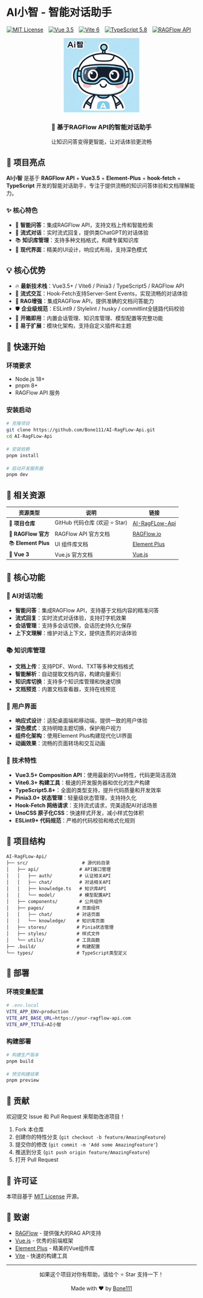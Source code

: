 # AI小智 - 智能对话助手

<div align="center">

[![MIT License](https://img.shields.io/badge/License-MIT-green.svg)](https://github.com/Bone111/AI-RagFLow-Api/blob/main/LICENSE)&emsp;[![Vue 3.5](https://img.shields.io/badge/Vue-3.5-4FC08D?logo=vue.js)](https://vuejs.org/)&emsp;[![Vite 6](https://img.shields.io/badge/Vite-6-646CFF?logo=vite)](https://vitejs.dev/)&emsp;[![TypeScript 5.8](https://img.shields.io/badge/TypeScript-5.8-3178C6?logo=typescript)](https://www.typescriptlang.org/)&emsp;[![RAGFlow API](https://img.shields.io/badge/RAGFlow-API-orange)](https://ragflow.io/)&emsp;

</div>

<div align="center">
<img src="./src/assets/images/AI小智.png" width="200" alt="AI小智" />
<h3>🤖 基于RAGFlow API的智能对话助手</h3>
<p>让知识问答变得更智能，让对话体验更流畅</p>
</div>

## 🚀 项目亮点

**AI小智** 是基于 **RAGFlow API** + **Vue3.5** + **Element-Plus** + **hook-fetch** + **TypeScript** 开发的智能对话助手，专注于提供流畅的知识问答体验和文档理解能力。

### ✨ 核心特色
- 🧠 **智能问答**：集成RAGFlow API，支持文档上传和智能检索
- 💬 **流式对话**：实时流式回复，提供类ChatGPT的对话体验  
- 📚 **知识库管理**：支持多种文档格式，构建专属知识库
- 🎨 **现代界面**：精美的UI设计，响应式布局，支持深色模式

## 💡 核心优势
- 🔥 **最新技术栈**：Vue3.5+ / Vite6 / Pinia3 / TypeScript5 / RAGFlow API
- 🚀 **流式交互**：Hook-Fetch支持Server-Sent Events，实现流畅的对话体验
- 📖 **RAG增强**：集成RAGFlow API，提供准确的文档问答能力
- 🛡️ **企业级规范**：ESLint9 / Stylelint / husky / commitlint全链路代码校验
- 🎯 **开箱即用**：内置会话管理、知识库管理、模型配置等完整功能
- 🔧 **易于扩展**：模块化架构，支持自定义插件和主题

## 📖 快速开始

### 环境要求
- Node.js 18+
- pnpm 8+
- RAGFlow API 服务

### 安装启动
```bash
# 克隆项目
git clone https://github.com/Bone111/AI-RagFLow-Api.git
cd AI-RagFLow-Api

# 安装依赖
pnpm install

# 启动开发服务器
pnpm dev
```

## 🔗 相关资源

| 资源类型                | 说明                          | 链接                                                                 |
|---------------------|-------------------------------|----------------------------------------------------------------------|
| 🚀 **项目仓库**         | GitHub 代码仓库 (欢迎 ⭐️ Star) | [AI-RagFLow-Api](https://github.com/Bone111/AI-RagFLow-Api) |
| 🤖 **RAGFlow 官方**    | RAGFlow API 官方文档          | [RAGFlow.io](https://ragflow.io/) |
| 📚 **Element Plus**   | UI 组件库文档                 | [Element Plus](https://element-plus.org/) |
| 🎨 **Vue 3**          | Vue.js 官方文档               | [Vue.js](https://vuejs.org/) |

## 🧰 核心功能

### 🤖 AI对话功能
- **智能问答**：集成RAGFlow API，支持基于文档内容的精准问答
- **流式回复**：实时流式对话体验，支持打字机效果
- **会话管理**：支持多会话切换，会话历史持久化保存
- **上下文理解**：维护对话上下文，提供连贯的对话体验

### 📚 知识库管理
- **文档上传**：支持PDF、Word、TXT等多种文档格式
- **智能解析**：自动提取文档内容，构建向量索引
- **知识库切换**：支持多个知识库管理和快速切换
- **文档预览**：内置文档查看器，支持在线预览

### 🎨 用户界面
- **响应式设计**：适配桌面端和移动端，提供一致的用户体验
- **深色模式**：支持明暗主题切换，保护用户视力
- **组件化架构**：使用Element Plus构建现代化UI界面
- **动画效果**：流畅的页面转场和交互动画

### 🔧 技术特性
- **Vue3.5+ Composition API**：使用最新的Vue特性，代码更简洁高效
- **Vite6.3+ 构建工具**：极速的开发服务器和优化的生产构建
- **TypeScript5.8+**：全面的类型支持，提升代码质量和开发效率
- **Pinia3.0+ 状态管理**：轻量级状态管理，支持持久化
- **Hook-Fetch 网络请求**：支持流式请求，完美适配AI对话场景
- **UnoCSS 原子化CSS**：快速样式开发，减小样式包体积
- **ESLint9+ 代码规范**：严格的代码校验和格式化规则

## 🎯 项目结构

```
AI-RagFLow-Api/
├── src/                    # 源代码目录
│   ├── api/               # API接口管理
│   │   ├── auth/          # 认证相关API
│   │   ├── chat/          # 对话相关API
│   │   ├── knowledge.ts   # 知识库API
│   │   └── model/         # 模型配置API
│   ├── components/        # 公共组件
│   ├── pages/            # 页面组件
│   │   ├── chat/         # 对话页面
│   │   └── knowledge/    # 知识库页面
│   ├── stores/           # Pinia状态管理
│   ├── styles/           # 样式文件
│   └── utils/            # 工具函数
├── .build/               # 构建配置
└── types/                # TypeScript类型定义
```

## 🚀 部署

### 环境变量配置
```bash
# .env.local
VITE_APP_ENV=production
VITE_API_BASE_URL=https://your-ragflow-api.com
VITE_APP_TITLE=AI小智
```

### 构建部署
```bash
# 构建生产版本
pnpm build

# 预览构建结果
pnpm preview
```

## 🤝 贡献

欢迎提交 Issue 和 Pull Request 来帮助改进项目！

1. Fork 本仓库
2. 创建你的特性分支 (`git checkout -b feature/AmazingFeature`)
3. 提交你的修改 (`git commit -m 'Add some AmazingFeature'`)
4. 推送到分支 (`git push origin feature/AmazingFeature`)
5. 打开 Pull Request

## 📄 许可证

本项目基于 [MIT License](LICENSE) 开源。

## 🙏 致谢

- [RAGFlow](https://ragflow.io/) - 提供强大的RAG API支持
- [Vue.js](https://vuejs.org/) - 优秀的前端框架
- [Element Plus](https://element-plus.org/) - 精美的Vue组件库
- [Vite](https://vitejs.dev/) - 快速的构建工具

---

<div align="center">
  <p>如果这个项目对你有帮助，请给个 ⭐️ Star 支持一下！</p>
  <p>Made with ❤️ by <a href="https://github.com/Bone111">Bone111</a></p>
</div>
